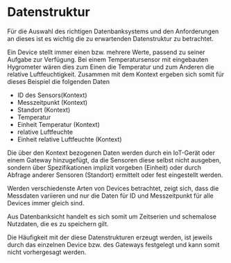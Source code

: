 # Datenstruktur

Für die Auswahl des richtigen Datenbanksystems und den Anforderungen an dieses ist es wichtig die zu erwartenden Datenstruktur zu betrachtet.

Ein Device stellt immer einen bzw. mehrere Werte, passend zu seiner Aufgabe zur Verfügung. Bei einem Temperatursensor mit eingebauten Hygrometer wären dies zum Einen die Temperatur und zum Anderen die relative Luftfeuchtigkeit. Zusammen mit dem Kontext ergeben sich somit für dieses Beispiel die folgenden Daten

* ID des Sensors(Kontext)
* Messzeitpunkt (Kontext)
* Standort (Kontext)
* Temperatur
* Einheit Temperatur (Kontext)
* relative Luftfeuchte
* Einheit relative Luftfeuchte (Kontext)

Die über den Kontext bezogenen Daten werden durch ein IoT-Gerät oder einem Gateway hinzugefügt, da die Sensoren diese selbst nicht ausgeben, sondern über Spezifikationen implizit vorgeben (Einheit) oder durch Abfrage anderer Sensoren (Standort) ermittelt oder fest eingestellt werden.

Werden verschiedenste Arten von Devices betrachtet, zeigt sich, dass die Messdaten variieren und nur die Daten für ID und Messzeitpunkt für alle Devices immer gleich sind.

Aus Datenbanksicht handelt es sich somit um Zeitserien und schemalose Nutzdaten, die es zu speichern gilt.

Die Häufigkeit mit der diese Datenstrukturen erzeugt werden, ist jeweils durch das einzelnen Device bzw. des Gateways festgelegt und
kann somit nicht vorhergesagt werden.
